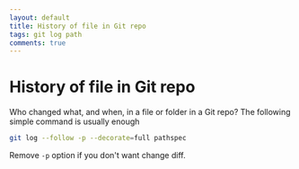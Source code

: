 ```yaml
---
layout: default
title: History of file in Git repo
tags: git log path
comments: true
---
```

# History of file in Git repo

Who changed what, and when, in a file or folder in a Git repo? The following simple command is usually enough

```bash
git log --follow -p --decorate=full pathspec
```

Remove `-p` option if you don't want change diff.
